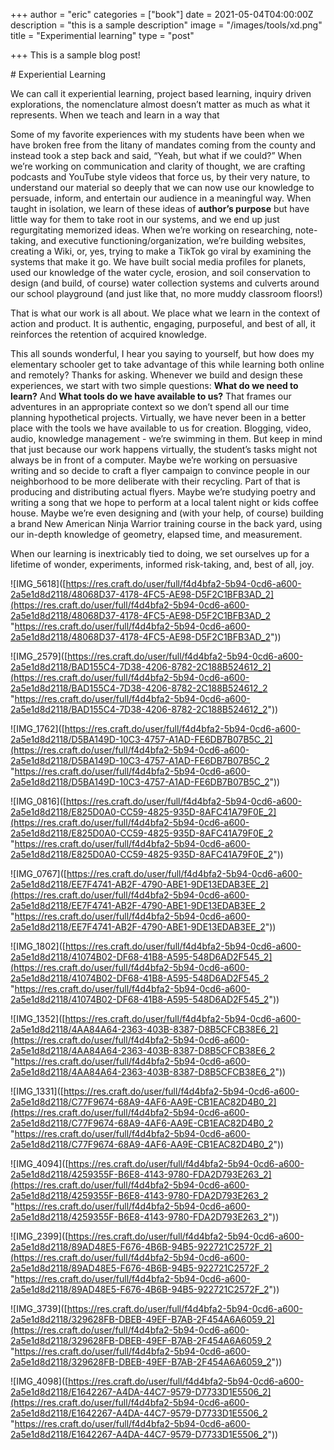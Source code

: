 +++
author = "eric"
categories = ["book"]
date = 2021-05-04T04:00:00Z
description = "this is a sample description"
image = "/images/tools/xd.png"
title = "Experimential learning"
type = "post"

+++
This is a sample blog post!

\# Experiential Learning

We can call it experiential learning, project based learning, inquiry driven explorations, the nomenclature almost doesn’t matter as much as what it represents. When we teach and learn in a way that

Some of my favorite experiences with my students have been when we have broken free from the litany of mandates coming from the county and instead took a step back and said, “Yeah, but what if we could?” When we’re working on communication and clarity of thought, we are crafting podcasts and YouTube style videos that force us, by their very nature, to understand our material so deeply that we can now use our knowledge to persuade, inform, and entertain our audience in a meaningful way. When taught in isolation, we learn of these ideas of **author’s purpose** but have little way for them to take root in our systems, and we end up just regurgitating memorized ideas. When we’re working on researching, note-taking, and executive functioning/organization, we’re building websites, creating a Wiki, or, yes, trying to make a TikTok go viral by examining the systems that make it go. We have built social media profiles for planets, used our knowledge of the water cycle, erosion, and soil conservation to design (and build, of course) water collection systems and culverts around our school playground (and just like that, no more muddy classroom floors!)

That is what our work is all about. We place what we learn in the context of action and product. It is authentic, engaging, purposeful, and best of all, it reinforces the retention of acquired knowledge.

This all sounds wonderful, I hear you saying to yourself, but how does my elementary schooler get to take advantage of this while learning both online and remotely? Thanks for asking. Whenever we build and design these experiences, we start with two simple questions: **What do we need to learn?** And **What tools do we have available to us?** That frames our adventures in an appropriate context so we don’t spend all our time planning hypothetical projects. Virtually, we have never been in a better place with the tools we have available to us for creation. Blogging, video, audio, knowledge management - we’re swimming in them. But keep in mind that just because our work happens virtually, the student’s tasks might not always be in front of a computer. Maybe we’re working on persuasive writing and so decide to craft a flyer campaign to convince people in our neighborhood to be more deliberate with their recycling. Part of that is producing and distributing actual flyers. Maybe we’re studying poetry and writing a song that we hope to perform at a local talent night or kids coffee house. Maybe we’re even designing and (with your help, of course) building a brand New American Ninja Warrior training course in the back yard, using our in-depth knowledge of geometry, elapsed time, and measurement.

When our learning is inextricably tied to doing, we set ourselves up for a lifetime of wonder, experiments, informed risk-taking, and, best of all, joy.

!\[IMG_5618\]([https://res.craft.do/user/full/f4d4bfa2-5b94-0cd6-a600-2a5e1d8d2118/48068D37-4178-4FC5-AE98-D5F2C1BFB3AD_2](https://res.craft.do/user/full/f4d4bfa2-5b94-0cd6-a600-2a5e1d8d2118/48068D37-4178-4FC5-AE98-D5F2C1BFB3AD_2 "https://res.craft.do/user/full/f4d4bfa2-5b94-0cd6-a600-2a5e1d8d2118/48068D37-4178-4FC5-AE98-D5F2C1BFB3AD_2"))

!\[IMG_2579\]([https://res.craft.do/user/full/f4d4bfa2-5b94-0cd6-a600-2a5e1d8d2118/BAD155C4-7D38-4206-8782-2C188B524612_2](https://res.craft.do/user/full/f4d4bfa2-5b94-0cd6-a600-2a5e1d8d2118/BAD155C4-7D38-4206-8782-2C188B524612_2 "https://res.craft.do/user/full/f4d4bfa2-5b94-0cd6-a600-2a5e1d8d2118/BAD155C4-7D38-4206-8782-2C188B524612_2"))

!\[IMG_1762\]([https://res.craft.do/user/full/f4d4bfa2-5b94-0cd6-a600-2a5e1d8d2118/D5BA149D-10C3-4757-A1AD-FE6DB7B07B5C_2](https://res.craft.do/user/full/f4d4bfa2-5b94-0cd6-a600-2a5e1d8d2118/D5BA149D-10C3-4757-A1AD-FE6DB7B07B5C_2 "https://res.craft.do/user/full/f4d4bfa2-5b94-0cd6-a600-2a5e1d8d2118/D5BA149D-10C3-4757-A1AD-FE6DB7B07B5C_2"))

!\[IMG_0816\]([https://res.craft.do/user/full/f4d4bfa2-5b94-0cd6-a600-2a5e1d8d2118/E825D0A0-CC59-4825-935D-8AFC41A79F0E_2](https://res.craft.do/user/full/f4d4bfa2-5b94-0cd6-a600-2a5e1d8d2118/E825D0A0-CC59-4825-935D-8AFC41A79F0E_2 "https://res.craft.do/user/full/f4d4bfa2-5b94-0cd6-a600-2a5e1d8d2118/E825D0A0-CC59-4825-935D-8AFC41A79F0E_2"))

!\[IMG_0767\]([https://res.craft.do/user/full/f4d4bfa2-5b94-0cd6-a600-2a5e1d8d2118/EE7F4741-AB2F-4790-ABE1-9DE13EDAB3EE_2](https://res.craft.do/user/full/f4d4bfa2-5b94-0cd6-a600-2a5e1d8d2118/EE7F4741-AB2F-4790-ABE1-9DE13EDAB3EE_2 "https://res.craft.do/user/full/f4d4bfa2-5b94-0cd6-a600-2a5e1d8d2118/EE7F4741-AB2F-4790-ABE1-9DE13EDAB3EE_2"))

!\[IMG_1802\]([https://res.craft.do/user/full/f4d4bfa2-5b94-0cd6-a600-2a5e1d8d2118/41074B02-DF68-41B8-A595-548D6AD2F545_2](https://res.craft.do/user/full/f4d4bfa2-5b94-0cd6-a600-2a5e1d8d2118/41074B02-DF68-41B8-A595-548D6AD2F545_2 "https://res.craft.do/user/full/f4d4bfa2-5b94-0cd6-a600-2a5e1d8d2118/41074B02-DF68-41B8-A595-548D6AD2F545_2"))

!\[IMG_1352\]([https://res.craft.do/user/full/f4d4bfa2-5b94-0cd6-a600-2a5e1d8d2118/4AA84A64-2363-403B-8387-D8B5CFCB38E6_2](https://res.craft.do/user/full/f4d4bfa2-5b94-0cd6-a600-2a5e1d8d2118/4AA84A64-2363-403B-8387-D8B5CFCB38E6_2 "https://res.craft.do/user/full/f4d4bfa2-5b94-0cd6-a600-2a5e1d8d2118/4AA84A64-2363-403B-8387-D8B5CFCB38E6_2"))

!\[IMG_1331\]([https://res.craft.do/user/full/f4d4bfa2-5b94-0cd6-a600-2a5e1d8d2118/C77F9674-68A9-4AF6-AA9E-CB1EAC82D4B0_2](https://res.craft.do/user/full/f4d4bfa2-5b94-0cd6-a600-2a5e1d8d2118/C77F9674-68A9-4AF6-AA9E-CB1EAC82D4B0_2 "https://res.craft.do/user/full/f4d4bfa2-5b94-0cd6-a600-2a5e1d8d2118/C77F9674-68A9-4AF6-AA9E-CB1EAC82D4B0_2"))

!\[IMG_4094\]([https://res.craft.do/user/full/f4d4bfa2-5b94-0cd6-a600-2a5e1d8d2118/4259355F-B6E8-4143-9780-FDA2D793E263_2](https://res.craft.do/user/full/f4d4bfa2-5b94-0cd6-a600-2a5e1d8d2118/4259355F-B6E8-4143-9780-FDA2D793E263_2 "https://res.craft.do/user/full/f4d4bfa2-5b94-0cd6-a600-2a5e1d8d2118/4259355F-B6E8-4143-9780-FDA2D793E263_2"))

!\[IMG_2399\]([https://res.craft.do/user/full/f4d4bfa2-5b94-0cd6-a600-2a5e1d8d2118/89AD48E5-F676-4B6B-94B5-922721C2572F_2](https://res.craft.do/user/full/f4d4bfa2-5b94-0cd6-a600-2a5e1d8d2118/89AD48E5-F676-4B6B-94B5-922721C2572F_2 "https://res.craft.do/user/full/f4d4bfa2-5b94-0cd6-a600-2a5e1d8d2118/89AD48E5-F676-4B6B-94B5-922721C2572F_2"))

!\[IMG_3739\]([https://res.craft.do/user/full/f4d4bfa2-5b94-0cd6-a600-2a5e1d8d2118/329628FB-DBEB-49EF-B7AB-2F454A6A6059_2](https://res.craft.do/user/full/f4d4bfa2-5b94-0cd6-a600-2a5e1d8d2118/329628FB-DBEB-49EF-B7AB-2F454A6A6059_2 "https://res.craft.do/user/full/f4d4bfa2-5b94-0cd6-a600-2a5e1d8d2118/329628FB-DBEB-49EF-B7AB-2F454A6A6059_2"))

!\[IMG_4098\]([https://res.craft.do/user/full/f4d4bfa2-5b94-0cd6-a600-2a5e1d8d2118/E1642267-A4DA-44C7-9579-D7733D1E5506_2](https://res.craft.do/user/full/f4d4bfa2-5b94-0cd6-a600-2a5e1d8d2118/E1642267-A4DA-44C7-9579-D7733D1E5506_2 "https://res.craft.do/user/full/f4d4bfa2-5b94-0cd6-a600-2a5e1d8d2118/E1642267-A4DA-44C7-9579-D7733D1E5506_2"))
